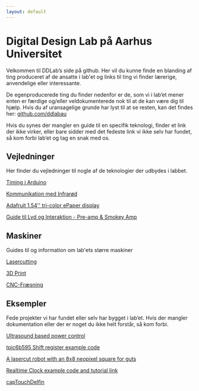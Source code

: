 ```yaml
---
layout: default
---
```


# Digital Design Lab på Aarhus Universitet  
Velkommen til DDLab’s side på github. Her vil du kunne finde en blanding af ting produceret af de ansatte i lab'et og links til ting vi finder lærerige, anvendelige eller interessante.

De egenproducerede ting du finder nedenfor er de, som vi i lab’et mener enten er færdige og/eller veldokumenterede nok til at de kan være dig til hjælp. Hvis du af uransagelige grunde har lyst til at se resten, kan det findes her: [github.com/ddlabau](http://github.com/ddlabau)

Hvis du synes der mangler en guide til en specifik teknologi, finder et link der ikke virker, eller bare sidder med det fedeste link vi ikke selv har fundet, så kom forbi lab’et og tag en snak med os.

## Vejledninger
Her finder du vejledninger til nogle af de teknologier der udbydes i labbet.

[Timing i Arduino](https://github.com/DDlabAU/Timing-i-Arduino)

[Kommunikation med Infrarød](https://github.com/DDlabAU/INFRARED-Kommunikation)

[Adafruit 1.54'' tri-color ePaper display](https://github.com/DDlabAU/ePaper/tree/master/Adafruit%201.54''%20tri-color%20ePaper%20display)

[Guide til Lyd og Interaktion - Pre-amp & Smokey Amp](https://github.com/DDlabAU/LM386-Forstaerker-Chip)


## Maskiner
Guides til og information om lab'ets større maskiner

[Lasercutting](https://github.com/DDlabAU/Laser-Cutter-Things)

[3D Print](https://github.com/DDlabAU/3DPrinter)

[CNC-Fræsning](https://github.com/DDlabAU/carving)

## Eksempler
Fede projekter vi har fundet eller selv har bygget i lab’et. Hvis der mangler dokumentation eller der er noget du ikke helt forstår, så kom forbi.

[Ultrasound based power control](https://github.com/DDlabAU/volume)

[tpic6b595 Shift register example code](https://github.com/DDlabAU/Using-shift-register)  

[A lasercut robot with an 8x8 neopixel square for guts](https://github.com/DDlabAU/lab-botto)

[Realtime Clock example code and tutorial link](https://github.com/DDlabAU/Realtime-clock-breakout-ddlab-opening-hours)  

[capTouchDelfin](https://github.com/DDlabAU/capTouchDelfin)





